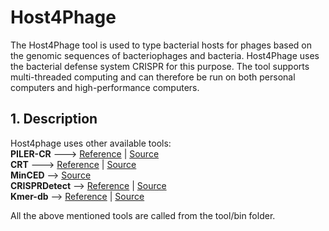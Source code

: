 # Host4Phage
The Host4Phage tool is used to type bacterial hosts for phages based on the genomic sequences of bacteriophages and bacteria. Host4Phage uses the bacterial defense system CRISPR for this purpose. The tool supports multi-threaded computing and can therefore be run on both personal computers and high-performance computers. 

## 1. Description 
Host4phage uses other available tools: <br>
**PILER-CR** ---> [Reference](https://bmcbioinformatics.biomedcentral.com/articles/10.1186/1471-2105-8-18) | [Source](https://www.drive5.com/pilercr/) <br>
**CRT** ---> [Reference](https://bmcbioinformatics.biomedcentral.com/articles/10.1186/1471-2105-8-209) | [Source](http://www.room220.com/crt) <br>
**MinCED** --> [Source](https://github.com/ctSkennerton/minced) <br>
**CRISPRDetect** --> [Reference](https://bmcgenomics.biomedcentral.com/articles/10.1186/s12864-016-2627-0) | [Source](https://github.com/ambarishbiswas/CRISPRDetect_2.2) <br>
**Kmer-db** --> [Reference](https://academic.oup.com/bioinformatics/article/35/1/133/5050791) | [Source](https://github.com/refresh-bio/kmer-db) <br>

All the above mentioned tools are called from the tool/bin folder.
